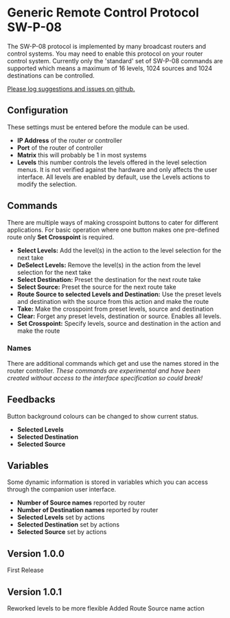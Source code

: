 # Generic Remote Control Protocol SW-P-08

The SW-P-08 protocol is implemented by many broadcast routers and control systems. You may need to enable this protocol on your router control system. Currently only the 'standard' set of SW-P-08 commands are supported which means a maximum of 16 levels, 1024 sources and 1024 destinations can be controlled. 

[Please log suggestions and issues on github.](https://github.com/bitfocus/companion-module-generic-swp08/issues)

## Configuration
These settings must be entered before the module can be used.

- **IP Address** of the router or controller 
- **Port** of the router of controller 
- **Matrix** this will probably be 1 in most systems
- **Levels** this number controls the levels offered in the level selection menus. It is not verified against the hardware and only affects the user interface. All levels are enabled by default, use the Levels actions to modify the selection.

## Commands
There are multiple ways of making crosspoint buttons to cater for different applications. For basic operation where one button makes one pre-defined route only **Set Crosspoint** is required.

- **Select Levels:** Add the level(s) in the action to the level selection for the next take
- **DeSelect Levels:** Remove the level(s) in the action from the level selection for the next take
- **Select Destination:** Preset the destination for the next route take
- **Select Source:** Preset the source for the next route take
- **Route Source to selected Levels and Destination:** Use the preset levels and destination with the source from this action and make the route
- **Take:** Make the crosspoint from preset levels, source and destination
- **Clear:** Forget any preset levels, destination or source. Enables all levels.
- **Set Crosspoint:** Specify levels, source and destination in the action and make the route

### Names
There are additional commands which get and use the names stored in the router controller. *These commands are experimental and have been created without access to the interface specification so could break!*

## Feedbacks
Button background colours can be changed to show current status.

- **Selected Levels**
- **Selected Destination**
- **Selected Source**

## Variables
Some dynamic information is stored in variables which you can access through the companion user interface.

- **Number of Source names** reported by router
- **Number of Destination names** reported by router
- **Selected Levels** set by actions
- **Selected Destination** set by actions
- **Selected Source** set by actions

## Version 1.0.0

First Release

## Version 1.0.1

Reworked levels to be more flexible
Added Route Source name action